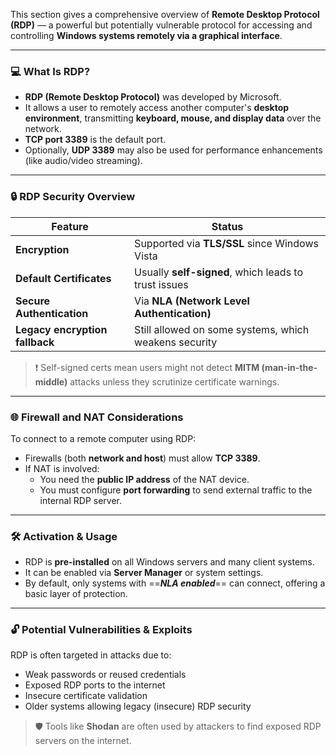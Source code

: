 This section gives a comprehensive overview of **Remote Desktop Protocol (RDP)** — a powerful but potentially vulnerable protocol for accessing and controlling **Windows systems remotely via a graphical interface**.

---

### 💻 What Is RDP?

* **RDP (Remote Desktop Protocol)** was developed by Microsoft.
* It allows a user to remotely access another computer's **desktop environment**, transmitting **keyboard, mouse, and display data** over the network.
* **TCP port 3389** is the default port.
* Optionally, **UDP 3389** may also be used for performance enhancements (like audio/video streaming).

---

### 🔒 RDP Security Overview

| Feature                        | Status                                                |
| ------------------------------ | ----------------------------------------------------- |
| **Encryption**                 | Supported via **TLS/SSL** since Windows Vista         |
| **Default Certificates**       | Usually **self-signed**, which leads to trust issues  |
| **Secure Authentication**      | Via **NLA (Network Level Authentication)**            |
| **Legacy encryption fallback** | Still allowed on some systems, which weakens security |

> ❗ Self-signed certs mean users might not detect **MITM (man-in-the-middle)** attacks unless they scrutinize certificate warnings.

---

### 🌐 Firewall and NAT Considerations

To connect to a remote computer using RDP:

* Firewalls (both **network and host**) must allow **TCP 3389**.
* If NAT is involved:
  * You need the **public IP address** of the NAT device.
  * You must configure **port forwarding** to send external traffic to the internal RDP server.

---

### 🛠️ Activation & Usage

* RDP is **pre-installed** on all Windows servers and many client systems.
* It can be enabled via **Server Manager** or system settings.
* By default, only systems with ==_**NLA enabled**_== can connect, offering a basic layer of protection.

---

### 🔓 Potential Vulnerabilities & Exploits

RDP is often targeted in attacks due to:

* Weak passwords or reused credentials
* Exposed RDP ports to the internet
* Insecure certificate validation
* Older systems allowing legacy (insecure) RDP security

> 🛡️ Tools like **Shodan** are often used by attackers to find exposed RDP servers on the internet.

